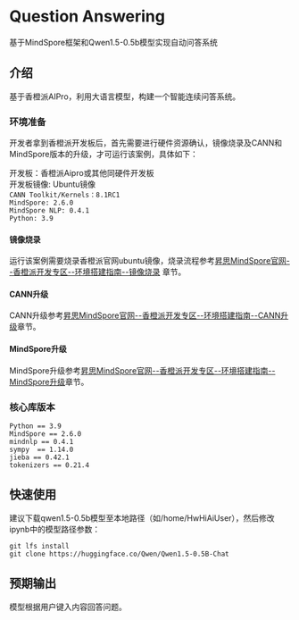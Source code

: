 # Question Answering

基于MindSpore框架和Qwen1.5-0.5b模型实现自动问答系统

## 介绍

基于香橙派AIPro，利用大语言模型，构建一个智能连续问答系统。

### 环境准备

开发者拿到香橙派开发板后，首先需要进行硬件资源确认，镜像烧录及CANN和MindSpore版本的升级，才可运行该案例，具体如下：

开发板：香橙派Aipro或其他同硬件开发板  
开发板镜像: Ubuntu镜像  
`CANN Toolkit/Kernels：8.1RC1`  
`MindSpore: 2.6.0`  
`MindSpore NLP: 0.4.1`  
`Python: 3.9`

#### 镜像烧录

运行该案例需要烧录香橙派官网ubuntu镜像，烧录流程参考[昇思MindSpore官网--香橙派开发专区--环境搭建指南--镜像烧录](https://www.mindspore.cn/tutorials/zh-CN/r2.7.0rc1/orange_pi/environment_setup.html) 章节。

#### CANN升级

CANN升级参考[昇思MindSpore官网--香橙派开发专区--环境搭建指南--CANN升级](https://www.mindspore.cn/tutorials/zh-CN/r2.7.0rc1/orange_pi/environment_setup.html)章节。

#### MindSpore升级

MindSpore升级参考[昇思MindSpore官网--香橙派开发专区--环境搭建指南--MindSpore升级](https://www.mindspore.cn/tutorials/zh-CN/r2.7.0rc1/orange_pi/environment_setup.html)章节。

### 核心库版本
```
Python == 3.9
MindSpore == 2.6.0
mindnlp == 0.4.1
sympy  == 1.14.0
jieba == 0.42.1
tokenizers == 0.21.4
```
## 快速使用

建议下载qwen1.5-0.5b模型至本地路径（如/home/HwHiAiUser），然后修改ipynb中的模型路径参数：

```
git lfs install
git clone https://huggingface.co/Qwen/Qwen1.5-0.5B-Chat
```

## 预期输出

模型根据用户键入内容回答问题。

